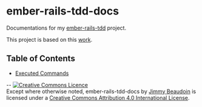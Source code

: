 # ember-rails-tdd-docs
Documentations for my [ember-rails-tdd](https://github.com/jimbeaudoin/ember-rails-tdd) project.

This project is based on this [work](http://reefpoints.dockyard.com/2014/05/07/building-an-ember-app-with-rails-part-1.html).

## Table of Contents
 - [Executed Commands](docs/executed_commands.md)

--
<a rel="license" href="http://creativecommons.org/licenses/by/4.0/"><img alt="Creative Commons Licence" style="border-width:0" src="https://i.creativecommons.org/l/by/4.0/80x15.png" /></a><br /><span xmlns:dct="http://purl.org/dc/terms/" property="dct:title">Except where otherwise noted, ember-rails-tdd-docs</span> by <a xmlns:cc="http://creativecommons.org/ns#" href="http://jim-beaudoin.com" property="cc:attributionName" rel="cc:attributionURL">Jimmy Beaudoin</a> is licensed under a <a rel="license" href="http://creativecommons.org/licenses/by/4.0/">Creative Commons Attribution 4.0 International License</a>.